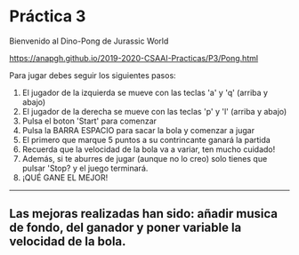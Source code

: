 # Práctica 3

Bienvenido al Dino-Pong de Jurassic World

https://anapgh.github.io/2019-2020-CSAAI-Practicas/P3/Pong.html

Para jugar debes seguir los siguientes pasos:

1. El jugador de la izquierda se mueve con las teclas 'a' y 'q' (arriba y abajo)
2. El jugador de la derecha se mueve con las teclas 'p' y 'l' (arriba y abajo)
3. Pulsa el boton 'Start' para comenzar
4. Pulsa la BARRA ESPACIO para sacar la bola y comenzar a jugar
5. El primero que marque 5 puntos a su contrincante ganará la partida
6. Recuerda que la velocidad de la bola va a variar, ten mucho cuidado!
7. Además, si te aburres de jugar (aunque no lo creo) solo tienes que pulsar 'Stop? y el juego terminará.
8. ¡QUÉ GANE EL MEJOR!

--------------------------------------------------------------------------
Las mejoras realizadas han sido: añadir musica de fondo, del ganador y poner variable la velocidad de la bola.
--------------------------------------------------------------------------



